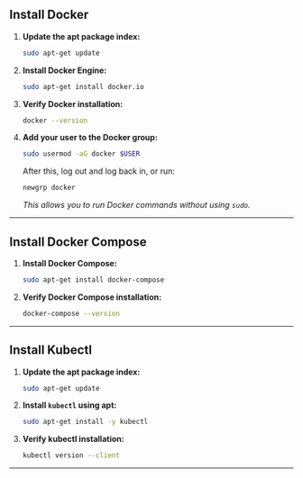 ## **Install Docker**

1. **Update the apt package index:**
   ```bash
   sudo apt-get update
   ```

2. **Install Docker Engine:**
   ```bash
   sudo apt-get install docker.io
   ```

3. **Verify Docker installation:**
   ```bash
   docker --version
   ```

4. **Add your user to the Docker group:**
   ```bash
   sudo usermod -aG docker $USER
   ```

   After this, log out and log back in, or run:
   ```bash
   newgrp docker
   ```
   *This allows you to run Docker commands without using `sudo`.*

---

## **Install Docker Compose**

1. **Install Docker Compose:**
   ```bash
   sudo apt-get install docker-compose
   ```

2. **Verify Docker Compose installation:**
   ```bash
   docker-compose --version
   ```

---

## **Install Kubectl**

1. **Update the apt package index:**
   ```bash
   sudo apt-get update
   ```

2. **Install `kubectl` using apt:**
   ```bash
   sudo apt-get install -y kubectl
   ```

3. **Verify kubectl installation:**
   ```bash
   kubectl version --client
   ```

---

